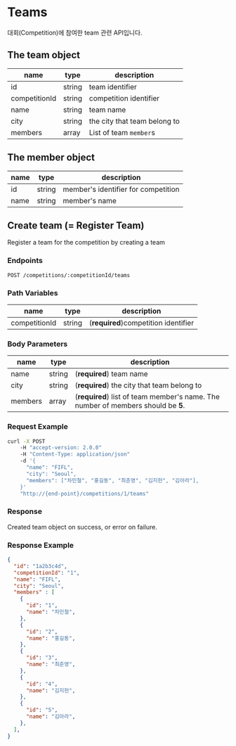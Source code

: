 # Teams
대회(Competition)에 참여한 team 관련 API입니다.

## The team object
| name | type | description |
| --- | --- | --- |
| id | string | team identifier |
| competitionId | string | competition identifier |
| name | string | team name |
| city | string | the city that team belong to |
| members | array | List of team `member`s |

## The member object
| name | type | description |
| --- | --- | --- |
| id | string | member's identifier for competition |
| name | string | member's name |

## Create team (= Register Team)
Register a team for the competition by creating a team

### Endpoints
`POST /competitions/:competitionId/teams`

### Path Variables
| name | type | description |
| --- | --- | --- |
| competitionId | string | (**required**)competition identifier |

### Body Parameters
| name | type | description |
| --- | --- | --- |
| name | string | (**required**) team name |
| city | string | (**required**) the city that team belong to |
| members | array | (**required**) list of team member's name. The number of members should be **5**.|

### Request Example

```sh
curl -X POST
    -H "accept-version: 2.0.0"
    -H "Content-Type: application/json"
    -d '{
      "name": "FIFL",
      "city": "Seoul",
      "members": ["차민철", "홍길동", "최준영", "김지헌", "김아라"],
    }'
    "http://{end-point}/competitions/1/teams"
```

### Response
Created team object on success, or error on failure.

### Response Example
``` json
{
  "id": "1a2b3c4d",
  "competitionId": "1",
  "name": "FIFL",
  "city": "Seoul",
  "members" : [
    {
      "id": "1",
      "name": "차민철",
    },
    {
      "id": "2",
      "name": "홍길동",
    },
    {
      "id": "3",
      "name": "최준영",
    },
    {
      "id": "4",
      "name": "김지헌",
    },
    {
      "id": "5",
      "name": "김아라",
    },
  ],
}
```
